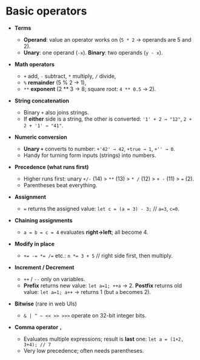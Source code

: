 # Basic operators 

* **Terms**

  * **Operand**: value an operator works on (`5 * 2` → operands are 5 and 2).
  * **Unary**: one operand (`-x`). **Binary**: two operands (`y - x`).

* **Math operators**

  * `+` add, `-` subtract, `*` multiply, `/` divide,
  * `%` **remainder** (5 % 2 → 1),
  * `**` **exponent** (2 \*\* 3 → 8; square root: `4 ** 0.5` → 2).

* **String concatenation**

  * Binary `+` also joins strings.
  * If **either** side is a string, the other is converted:
    `'1' + 2 → "12"`, `2 + 2 + '1' → "41"`.

* **Numeric conversion**

  * **Unary `+`** converts to number: `+'42' → 42`, `+true → 1`, `+'' → 0`.
  * Handy for turning form inputs (strings) into numbers.

* **Precedence (what runs first)**

  * Higher runs first: unary `+/-` (14) > `**` (13) > `* /` (12) > `+ -` (11) > `=` (2).
  * Parentheses beat everything.

* **Assignment**

  * `=` returns the assigned value: `let c = (a = 3) - 3;` // `a=3`, `c=0`.

* **Chaining assignments**

  * `a = b = c = 4` evaluates **right→left**; all become 4.

* **Modify in place**

  * `+= -= *= /=` etc.: `n *= 3 + 5` // right side first, then multiply.

* **Increment / Decrement**

  * `++` / `--` only on variables.
  * **Prefix** returns new value: `let a=1; ++a` → 2.
    **Postfix** returns old value: `let a=1; a++` → returns 1 (but `a` becomes 2).

* **Bitwise** (rare in web UIs)

  * `& | ^ ~ << >> >>>` operate on 32-bit integer bits.

* **Comma operator `,`**

  * Evaluates multiple expressions; result is **last** one:
    `let a = (1+2, 3+4); // 7`
  * Very low precedence; often needs parentheses.
